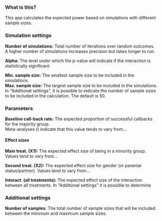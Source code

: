 ### What is this?

This app calculates the expected power based on simulations with different sample sizes.  

### Simulation settings

**Number of simulations:** Total number of iterations over random outcomes.  
A higher number of simulations increases precision but takes longer to run.  

**Alpha:** The level under which the p-value will indicate if the interaction is statistically significant. 

**Min. sample size:** The smallest sample size to be included in the simulations.  
**Max. sample size:** The largest sample size to be included in the simulations.   
In "Additional settings", it is possible to indicate the number of sample sizes to be included in the calculation. 
The default is 50. 
  
  
### Parameters

**Baseline call-back rate:** The expected proportion of successful callbacks for the majority group.  
Meta-analyses () indicate that this value tends to vary from...

#### Effect sizes

**Main treat. (X1):** The expected effect size of being in a minority group.
Values tend to vary from...  

**Second treat. (X2):** The expected effect size for gender (or parental status/partner).
Values tend to vary from...  

**Interact. (all treatments):** The expected effect size of the interaction between all treatments.
In "Additional settings" it is possible to determine 

### Additional settings

**Number of samples**: The total number of sample sizes that will be included between the minimum and maximum sample sizes. 



  